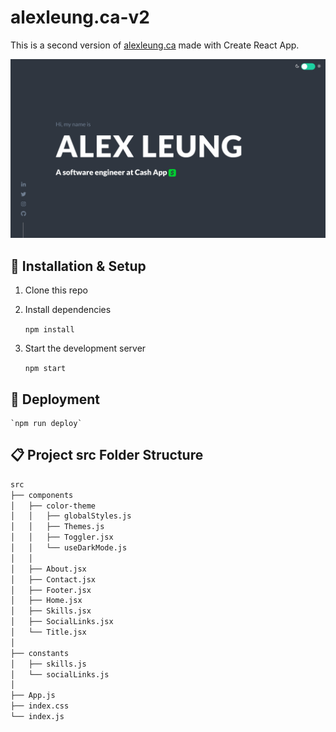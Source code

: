 # alexleung.ca-v2

This is a second version of <a href='https://alexleung.ca'>alexleung.ca</a> made with Create React App.

![Homepage screenshot](./public/assets/screenshot.png)

## :construction: Installation & Setup

1. Clone this repo

2. Install dependencies

    `npm install`

3. Start the development server

    `npm start`

## :ship: Deployment

    `npm run deploy`

## :clipboard: Project src Folder Structure
```bash
src
├── components
│   ├── color-theme
│   │   ├── globalStyles.js
│   │   ├── Themes.js  
│   │   ├── Toggler.jsx
│   │   └── useDarkMode.js
│   │
│   ├── About.jsx
│   ├── Contact.jsx  
│   ├── Footer.jsx
│   ├── Home.jsx
│   ├── Skills.jsx 
│   ├── SocialLinks.jsx
│   └── Title.jsx
│
├── constants   
│   ├── skills.js
│   └── socialLinks.js
│
├── App.js
├── index.css
└── index.js
```